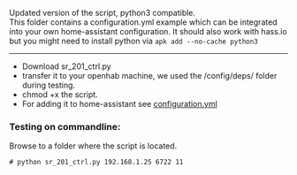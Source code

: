 Updated version of the script, python3 compatible.<br>
This folder contains a configuration.yml example which can be integrated into your own home-assistant configuration.
It should also work with hass.io but you might need to install python via `apk add --no-cache python3`

---

- Download sr_201_ctrl.py
- transfer it to your openhab machine, we used the /config/deps/ folder during testing.
- chmod +x the script.
- For adding it to home-assistant see [configuration.yml](https://github.com/001100010010011110100001101101110011/SR-201/blob/master/home-assistant/configuration.yml)


### Testing on commandline:

Browse to a folder where the script is located.
```
# python sr_201_ctrl.py 192.168.1.25 6722 11
```
